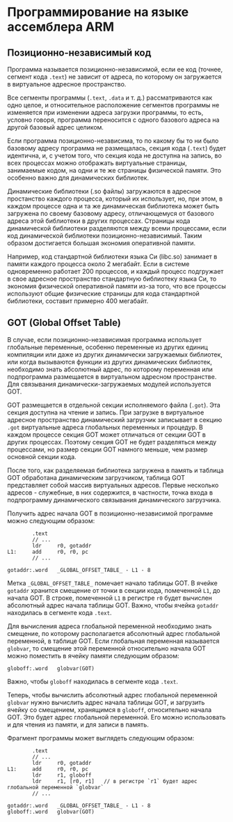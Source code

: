 # Программирование на языке ассемблера ARM

## Позиционно-независимый код

Программа называется позиционно-независимой, если ее код (точнее, сегмент кода `.text`) не зависит от адреса,
по которому он загружается в виртуальное адресное пространство.

Все сегменты программы (`.text`, `.data` и т. д.) рассматриваются как одно целое, и относительное расположение
сегментов программы не изменяется при изменении адреса загрузки программы, то есть, условно говоря,
программа переносится с одного базового адреса на другой базовый адрес целиком.

Если программа позиционно-независима, то по какому бы то ни было базовому адресу программа не размещалась,
секция кода (`.text`) будет идентична, и, с учетом того, что секция кода не доступна на запись,
во всех процессах можно отображать виртуальные страницы, занимаемые кодом, на одни и те же страницы физической
памяти. Это особенно важно для динамических библиотек.

Динамические библиотеки (.so файлы) загружаются в адресное простанство каждого процесса, который их использует,
но, при этом, в каждом процессе одна и та же динамическая библиотека может быть загружена по своему
базовому адресу, отличающемуся от базового адреса этой библиотеки в других процессах. Страницы кода динамической
библиотеки разделяются между всеми процессами, если код динамической библиотеки позиционно-независимый.
Таким образом достигается большая экономия оперативной памяти.

Например, код стандартной библиотеки языка Си (libc.so) занимает в памяти каждого процесса около 2 мегабайт.
Если в системе одновременно работает 200 процессов, и каждый процесс подгружает в свое адресное пространство
стандартную библиотеку языка Си, то экономия физической оперативной памяти из-за того, что все процессы используют
общие физические страницы для кода стандартной библиотеки, составит примерно 400 мегабайт.

## GOT (Global Offset Table)

В случае, если позиционно-независимая программа использует глобальные переменные, особенно переменные из других
единиц компиляции или даже из других динамически загружаемых библиотек, или когда вызываются функции из
других динамических библиотек, необходимо знать абсолютный адрес, по которому переменная или подпрограмма
размещается в виртуальном адресном пространстве. Для связывания динамически-загружаемых модулей используется
GOT.

GOT размещается в отдельной секции исполняемого файла (`.got`). Эта секция доступна на чтение и запись.
При загрузке в виртуальное адресное пространство динамический загрузчик записывает в секцию `.got` виртуальные
адреса глобальных переменных и процедур. В каждом процессе секция GOT может отличаться от секции GOT в других
процессах. Поэтому секция GOT не будет разделяться между процессами, но размер секции GOT намного меньше,
чем размер основной секции кода.

После того, как разделяемая библиотека загружена в память и таблица GOT обработана динамическим загрузчиком,
таблица GOT представляет собой массив виртуальных адресов. Первые несколько адресов - служебные,
в них содержится, в частности, точка входа в подпрограмму динамического связывания динамического загрузчика.

Получить адрес начала GOT в позиционно-независимой программе можно следующим образом:

```
        .text
        // ...
        ldr     r0, gotaddr
L1:     add     r0, r0, pc
        // ...

gotaddr:.word   _GLOBAL_OFFSET_TABLE_ - L1 - 8
```

Метка `_GLOBAL_OFFSET_TABLE_` помечает начало таблицы GOT. В ячейке `gotaddr` хранится смещение от точки в секции кода,
помеченной `L1`, до начала GOT. В строке, помеченной `L1` в регистре `r0` будет вычислен абсолютный адрес
начала таблицы GOT. Важно, чтобы ячейка `gotaddr` находилась в сегменте кода `.text`.

Для вычисления адреса глобальной переменной необходимо знать смещение, по которому располагается абсолютный адрес
глобальной переменной, в таблице GOT. Если глобальная переменная называется `globvar`, то смещение этой переменной
относительно начала GOT можно поместить в ячейку памяти следующим образом:

```
globoff:.word   globvar(GOT)
```

Важно, чтобы `globoff` находилась в сегменте кода `.text`.

Теперь, чтобы вычислить абсолютный адрес глобальной переменной `globvar` нужно вычислить адрес начала
таблицы GOT, и загрузить ячейку со смещением, хранящимся в `globoff`, относительно начала GOT.
Это будет адрес глобальной переменной. Его можно использовать и для чтения из памяти, и для записи в память.

Фрагмент программы может выглядеть следующим образом:

```
        .text
        // ...
        ldr     r0, gotaddr
L1:     add     r0, r0, pc
        ldr     r1, globoff
        ldr     r1, [r0, r1]   // в регистре `r1` будет адрес глобальной переменной `globvar`
        // ...

gotaddr:.word   _GLOBAL_OFFSET_TABLE_ - L1 - 8
globoff:.word   globvar(GOT)
```
